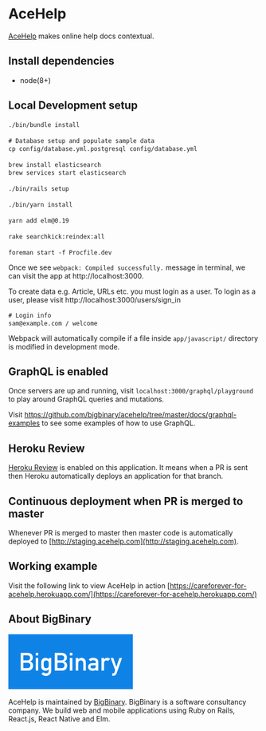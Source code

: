 # AceHelp

[AceHelp](https://www.acehelp.com) makes online help docs contextual.

## Install dependencies

- node(8+)

## Local Development setup

```
./bin/bundle install

# Database setup and populate sample data
cp config/database.yml.postgresql config/database.yml

brew install elasticsearch
brew services start elasticsearch

./bin/rails setup

./bin/yarn install

yarn add elm@0.19

rake searchkick:reindex:all

foreman start -f Procfile.dev
```

Once we see `webpack: Compiled successfully.` message in terminal,
we can visit the app at http://localhost:3000.

To create data e.g. Article, URLs etc. you must login as a user.
To login as a user, please visit http://localhost:3000/users/sign_in

```
# Login info
sam@example.com / welcome
```

Webpack will automatically compile if a file inside `app/javascript/` directory is modified in development mode.

## GraphQL is enabled
Once servers are up and running, visit `localhost:3000/graphql/playground` to play around GraphQL queries and mutations.

Visit https://github.com/bigbinary/acehelp/tree/master/docs/graphql-examples
to see some examples of how to use GraphQL.

## Heroku Review

[Heroku Review](https://devcenter.heroku.com/articles/github-integration-review-apps)
is enabled on this application. It means when a PR is sent then Heroku
automatically deploys an application for that branch.

## Continuous deployment when PR is merged to master

Whenever PR is merged to master then master code is automatically deployed to [http://staging.acehelp.com](http://staging.acehelp.com).

## Working example
Visit the following link to view AceHelp in action
[https://careforever-for-acehelp.herokuapp.com/](https://careforever-for-acehelp.herokuapp.com/)

## About BigBinary

![BigBinary](https://raw.githubusercontent.com/bigbinary/bigbinary-assets/press-assets/PNG/logo-light-solid-small.png?raw=true)

AceHelp is maintained by [BigBinary](https://www.BigBinary.com). BigBinary is a software consultancy company. We build web and mobile applications using Ruby on Rails, React.js, React Native and Elm.
